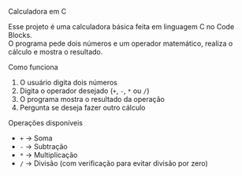 Calculadora em C

Esse projeto é uma calculadora básica feita em linguagem C no Code Blocks.  
O programa pede dois números e um operador matemático, realiza o cálculo e mostra o resultado.  

Como funciona
1. O usuário digita dois números
2. Digita o operador desejado (`+`, `-`, `*` ou `/`)
3. O programa mostra o resultado da operação
4. Pergunta se deseja fazer outro cálculo

Operações disponíveis
- `+` → Soma
- `-` → Subtração
- `*` → Multiplicação
- `/` → Divisão (com verificação para evitar divisão por zero)

